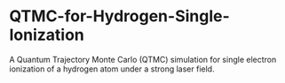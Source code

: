 # QTMC-for-Hydrogen-Single-Ionization
A Quantum Trajectory Monte Carlo (QTMC) simulation for single electron ionization of a hydrogen atom under a strong laser field.
